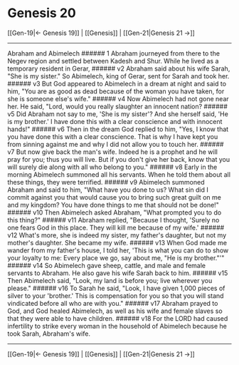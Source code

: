 # Genesis 20

[[Gen-19|← Genesis 19]] | [[Genesis]] | [[Gen-21|Genesis 21 →]]
***

Abraham and Abimelech ###### 1 Abraham journeyed from there to the Negev region and settled between Kadesh and Shur. While he lived as a temporary resident in Gerar, ###### v2 Abraham said about his wife Sarah, "She is my sister." So Abimelech, king of Gerar, sent for Sarah and took her. ###### v3 But God appeared to Abimelech in a dream at night and said to him, "You are as good as dead because of the woman you have taken, for she is someone else's wife." ###### v4 Now Abimelech had not gone near her. He said, "Lord, would you really slaughter an innocent nation? ###### v5 Did Abraham not say to me, 'She is my sister'? And she herself said, 'He is my brother.' I have done this with a clear conscience and with innocent hands!" ###### v6 Then in the dream God replied to him, "Yes, I know that you have done this with a clear conscience. That is why I have kept you from sinning against me and why I did not allow you to touch her. ###### v7 But now give back the man's wife. Indeed he is a prophet and he will pray for you; thus you will live. But if you don't give her back, know that you will surely die along with all who belong to you." ###### v8 Early in the morning Abimelech summoned all his servants. When he told them about all these things, they were terrified. ###### v9 Abimelech summoned Abraham and said to him, "What have you done to us? What sin did I commit against you that would cause you to bring such great guilt on me and my kingdom? You have done things to me that should not be done!" ###### v10 Then Abimelech asked Abraham, "What prompted you to do this thing?" ###### v11 Abraham replied, "Because I thought, 'Surely no one fears God in this place. They will kill me because of my wife.' ###### v12 What's more, she is indeed my sister, my father's daughter, but not my mother's daughter. She became my wife. ###### v13 When God made me wander from my father's house, I told her, 'This is what you can do to show your loyalty to me: Every place we go, say about me, "He is my brother."'" ###### v14 So Abimelech gave sheep, cattle, and male and female servants to Abraham. He also gave his wife Sarah back to him. ###### v15 Then Abimelech said, "Look, my land is before you; live wherever you please." ###### v16 To Sarah he said, "Look, I have given 1,000 pieces of silver to your 'brother.' This is compensation for you so that you will stand vindicated before all who are with you." ###### v17 Abraham prayed to God, and God healed Abimelech, as well as his wife and female slaves so that they were able to have children. ###### v18 For the LORD had caused infertility to strike every woman in the household of Abimelech because he took Sarah, Abraham's wife.

***
[[Gen-19|← Genesis 19]] | [[Genesis]] | [[Gen-21|Genesis 21 →]]
